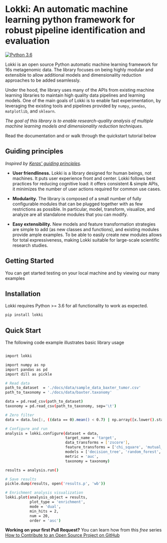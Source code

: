 # Lokki: An automatic machine learning python framework for robust pipeline identification and evaluation 

[![Python 3.6](https://img.shields.io/badge/python-3.6-blue.svg)](https://www.python.org/downloads/release/python-360/)


Lokki is an open source Python automatic machine learning framework for 16s metagenomic data. The library focuses on being highly modular and extensible to allow additional models and dimensionality reduction approaches to be added seamlessly.

Under the hood, the library uses many of the APIs from existing machine learning libraries to maintain high quality data pipelines and learning models. One of the main goals of Lokki is to enable fast experimentation, by leveraging the existing tools and pipelines provided by `numpy`, `pandas`, `matplotlib`, and `sklearn`.

_The goal of this library is to enable research-quality analysis of multiple machine learning models and dimensionality reduction techniques._

Read the documentation and or walk through the quickstart tutorial below

## Guiding principles

_Inspired by [Keras' guiding principles](https://github.com/keras-team/keras)._

- **User friendliness.** Lokki is a library designed for human beings, not machines. It puts user experience front and center. Lokki follows best practices for reducing cognitive load: it offers consistent & simple APIs, it minimizes the number of user actions required for common use cases.

- **Modularity.** The library is composed of a small number of fully configurable modules that can be plugged together with as few restrictions as possible. In particular, model, transform, visualize, and analyze are all standalone modules that you can modify.

- **Easy extensibility.** New models and feature transformation strategies are simple to add (as new classes and functions), and existing modules provide ample examples. To be able to easily create new modules allows for total expressiveness, making Lokki suitable for large-scale scientific research studies.

## Getting Started

You can get started testing on your local machine and by viewing our many examples

## Installation

Lokki requires Python >= 3.6 for all functionality to work as expected.

```bash
pip install lokki
```

## Quick Start

The following code example illustrates basic library usage

```bash

import lokki

import numpy as np
import pandas as pd
import dill as pickle

# Read data
path_to_dataset  = './docs/data/sample_data_baxter_tumor.csv'
path_to_taxonomy = './docs/data/baxter.taxonomy'

data = pd.read_csv(path_to_dataset)
taxonomy = pd.read_csv(path_to_taxonomy, sep='\t')

# Zero filter
data = data.loc[:, ((data == 0).mean() < 0.7) | np.array([x.lower().startswith('target') for x in data.columns.values])].copy()

# Configure and run 
analysis = lokki.configure(dataset = data,
                           target_name = 'target',
                           data_transforms = ['zscore'],
                           feature_transforms = ['chi_square', 'mutual_information', 'factor_analysis', 'mutual_information'],
                           models = ['decision_tree', 'random_forest', 'ridge_regression'],
                           metric = 'auc',
                           taxonomy = taxonomy)

results = analysis.run()

# Save results 
pickle.dump(results, open('results.p', 'wb'))

# Enrichment analysis visualization
lokki.plot(analysis_object = results,
           plot_type = 'enrichment',
           mode = 'dual',
           min_hits = 2,
           num = 20,
           order = 'asc')

```

**Working on your first Pull Request?** You can learn how from this _free_ series [How to Contribute to an Open Source Project on GitHub](https://egghead.io/series/how-to-contribute-to-an-open-source-project-on-github)

